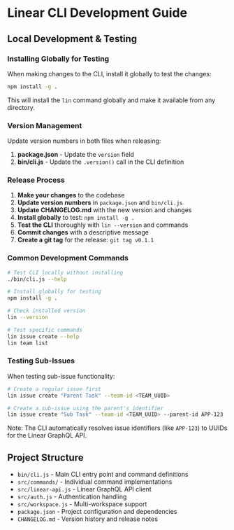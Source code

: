 # Linear CLI Development Guide

## Local Development & Testing

### Installing Globally for Testing

When making changes to the CLI, install it globally to test the changes:

```bash
npm install -g .
```

This will install the `lin` command globally and make it available from any directory.

### Version Management

Update version numbers in both files when releasing:

1. **package.json** - Update the `version` field
2. **bin/cli.js** - Update the `.version()` call in the CLI definition

### Release Process

1. **Make your changes** to the codebase
2. **Update version numbers** in `package.json` and `bin/cli.js`
3. **Update CHANGELOG.md** with the new version and changes
4. **Install globally** to test: `npm install -g .`
5. **Test the CLI** thoroughly with `lin --version` and commands
6. **Commit changes** with a descriptive message
7. **Create a git tag** for the release: `git tag v0.1.1`

### Common Development Commands

```bash
# Test CLI locally without installing
./bin/cli.js --help

# Install globally for testing
npm install -g .

# Check installed version
lin --version

# Test specific commands
lin issue create --help
lin team list
```

### Testing Sub-Issues

When testing sub-issue functionality:

```bash
# Create a regular issue first
lin issue create "Parent Task" --team-id <TEAM_UUID>

# Create a sub-issue using the parent's identifier
lin issue create "Sub Task" --team-id <TEAM_UUID> --parent-id APP-123
```

Note: The CLI automatically resolves issue identifiers (like `APP-123`) to UUIDs for the Linear GraphQL API.

## Project Structure

- `bin/cli.js` - Main CLI entry point and command definitions
- `src/commands/` - Individual command implementations
- `src/linear-api.js` - Linear GraphQL API client
- `src/auth.js` - Authentication handling
- `src/workspace.js` - Multi-workspace support
- `package.json` - Project configuration and dependencies
- `CHANGELOG.md` - Version history and release notes
